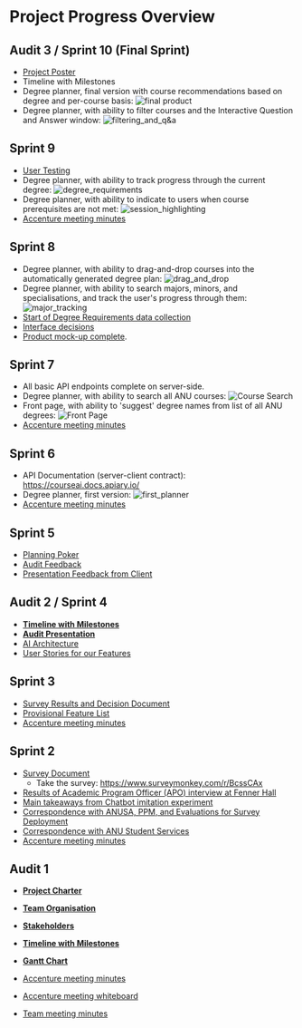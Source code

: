 # Project Progress Overview

## Audit 3 / Sprint 10 (Final Sprint)

* [Project Poster](Audit_3/PDF/project_poster.pdf)
* Timeline with Milestones
* Degree planner, final version with course recommendations based on degree and per-course basis:
  ![final product](Audit_3/Images/final.png)
* Degree planner, with ability to filter courses and the Interactive Question and Answer window:
  ![filtering_and_q&a](Audit_3/Images/filtering_and_q&a.png)

## Sprint 9

* [User Testing](Sprint_9/user-testing.md)
* Degree planner, with ability to track progress through the current degree:
  ![degree_requirements](Sprint_9/Images/degree_requirements.png)
* Degree planner, with ability to indicate to users when course prerequisites are not met:
  ![session_highlighting](Sprint_9/Images/session_highlighting.png)
* [Accenture meeting minutes](../Meeting_Minutes/Week_9/week-9-meeting-minutes.md)

## Sprint 8

- Degree planner, with ability to drag-and-drop courses into the automatically generated degree plan:
  ![drag_and_drop](Sprint_8/Images/drag_and_drop.png)
- Degree planner, with ability to search majors, minors, and specialisations, and track the user's progress through them:
  ![major_tracking](Sprint_8/Images/major_tracking.png)
- [Start of Degree Requirements data collection](https://trello.com/c/oZ38sev4)
- [Interface decisions](Sprint_8/interface.md)
- [Product mock-up complete](Sprint_8/mock-up.md).   

## Sprint 7

* All basic API endpoints complete on server-side. 
* Degree planner, with ability to search all ANU courses:
  ![Course Search](Sprint_7/Images/course_search.png)
* Front page, with ability to 'suggest' degree names from list of all ANU degrees:
  ![Front Page](Sprint_7/Images/front_page.png)
* [Accenture meeting minutes](../Meeting_Minutes/Week_7/week-7-meeting-minutes.md)

## Sprint 6

- API Documentation (server-client contract): https://courseai.docs.apiary.io/
- Degree planner, first version:
  ![first_planner](Sprint_6/first_planner.png)
- [Accenture meeting minutes](../Meeting_Minutes/Break/break-minutes-accenture.md)

## Sprint 5

- [Planning Poker](Sprint_5/planning_poker.md)
- [Audit Feedback](Sprint_5/audit_2_feedback.md)
- [Presentation Feedback from Client](Sprint_5/presentation_feedback.md)

## Audit 2 / Sprint 4

* **[Timeline with Milestones](Audit_2/PDF/Schedule_With_Milestones.pdf)**
* **[Audit Presentation](Audit_2/Powerpoint/Audit_Presentation.pptx)**
* [AI Architecture](Audit_2/PDF/AI_Architecture.pdf)
* [User Stories for our Features](Audit_2/user_stories_for_features.md)

## Sprint 3

* [Survey Results and Decision Document](Sprint_3/Documentation/Survey_Result_Documentation.xlsx)
* [Provisional Feature List](Sprint_3/feature_list.md)
* [Accenture meeting minutes](../Meeting_Minutes/Week_5/week-5-minutes-accenture.md)

## Sprint 2

* [Survey Document](https://docs.google.com/document/d/1GjUUUPqve69R3QU9zyt0p_2ZCOwEByfvt-GiPn-2As0/edit?usp=sharing)
  * Take the survey: https://www.surveymonkey.com/r/BcssCAx
* [Results of Academic Program Officer (APO) interview at Fenner Hall](../Data%20Collection/tom-interview-conclusions.md)
* [Main takeaways from Chatbot imitation experiment](../Data%20Collection/Facebook_chatbot_questions.md)
* [Correspondence with ANUSA, PPM, and Evaluations for Survey Deployment](Sprint_2/Email_Correspondence/Survey_Deployment.md)
* [Correspondence with ANU Student Services](Sprint_2/Email_Correspondence/ANU_Student_Services.md)
* [Accenture meeting minutes](../Meeting_Minutes/Week_4/week-4-minutes-accenture.md)

## Audit 1 

* **[Project Charter](../README.md)**
* **[Team Organisation](Audit_1/PDF/Team_Org_Chart.pdf)**
* **[Stakeholders](Audit_1/PDF/Stakeholders.pdf)**
* **[Timeline with Milestones](Audit_1/PDF/Schedule_with_Milestones.pdf)**
* **[Gantt Chart](Audit_1/PDF/Gantt_Chart.pdf)**


* [Accenture meeting minutes](../Meeting_Minutes/Week_3/week-3-minutes-accenture.md)
* [Accenture meeting whiteboard](../Meeting_Minutes/Week_3/week-3-whiteboard-accenture.jpg)
* [Team meeting minutes](../Meeting_Minutes/Week_3/week-3-minutes-team.md)